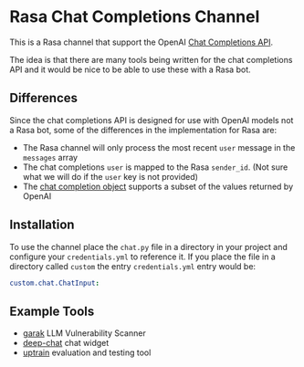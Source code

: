 # Rasa Chat Completions Channel

This is a Rasa channel that support the OpenAI [Chat Completions API](https://platform.openai.com/docs/guides/text-generation/chat-completions-api).

The idea is that there are many tools being written for the chat completions API and it would be nice to be able to use these with a Rasa bot.

## Differences

Since the chat completions API is designed for use with OpenAI models not a Rasa bot, some of the differences in the implementation for Rasa are:

- The Rasa channel will only process the most recent `user` message in the `messages` array
- The chat completions `user` is mapped to the Rasa `sender_id`. (Not sure what we will do if the `user` key is not provided)
- The [chat completion object](https://platform.openai.com/docs/api-reference/chat/object) supports a subset of the values returned by OpenAI

## Installation

To use the channel place the `chat.py` file in a directory in your project and configure your `credentials.yml` to reference it. If you place the file in a directory called `custom` the entry `credentials.yml` entry would be:

```yml
custom.chat.ChatInput:
```

## Example Tools

- [garak](https://github.com/leondz/garak) LLM Vulnerability Scanner
- [deep-chat](https://github.com/OvidijusParsiunas/deep-chat) chat widget
- [uptrain](https://github.com/uptrain-ai/uptrain) evaluation and testing tool
